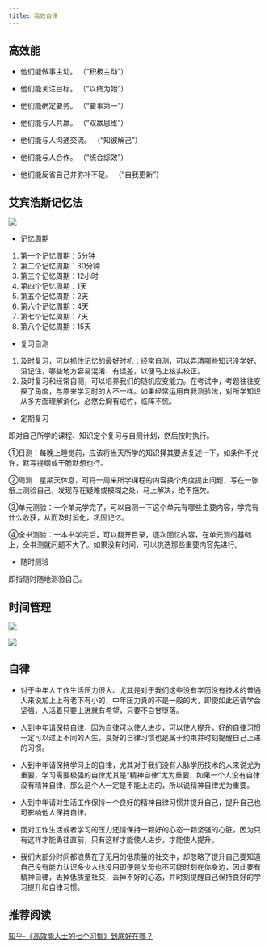 ```yaml
---
title: 高效自律
---
```


## 高效能

- 他们能做事主动。 （“积极主动”）

- 他们能关注目标。 （“以终为始”）

- 他们能确定要务。 （“要事第一”）

- 他们能与人共赢。 （“双赢思维”）

- 他们能与人沟通交流。 （“知彼解己”）

- 他们能与人合作。 （“统合综效”）

- 他们能反省自己并弥补不足。 （“自我更新”）

## 艾宾浩斯记忆法

![](https://img2.baidu.com/it/u=3812591376,4254002412&fm=253&fmt=auto&app=138&f=JPEG?w=640&h=383)

- 记忆周期

1. 第一个记忆周期：5分钟
2. 第二个记忆周期：30分钟
3. 第三个记忆周期：12小时
4. 第四个记忆周期：1天
5. 第五个记忆周期：2天
6. 第六个记忆周期：4天
7. 第七个记忆周期：7天
8. 第八个记忆周期：15天

- 复习自测

1. 及时复习，可以抓住记忆的最好时机；经常自测，可以弄清哪些知识没学好、没记住，哪些地方容易混淆、有误差，以便马上核实校正。
2. 及时复习和经常自测，可以培养我们的随机应变能力。在考试中，考题往往变换了角度，与原来学习时的大不一样。如果经常运用自我测验法，对所学知识从多方面理解消化，必然会胸有成竹，临阵不慌。

- 定期复习

即对自己所学的课程、知识定个复习与自测计划，然后按时执行。

①日测：每晚上睡觉前，应该将当天所学的知识择其要点复述一下，如条件不允许，默写提纲或干脆默想也行。

②周测：星期天休息，可将一周来所学课程的内容换个角度提出问题，写在一张纸上测验自己，发现存在疑难或模糊之处，马上解决，绝不拖欠。

③单元测验：一个单元学完了，可以自测一下这个单元有哪些主要内容，学完有什么收获，从而及时消化，巩固记忆。

④全书测验：一本书学完后，可以翻开目录，逐次回忆内容，在单元测的基础上，全书测就问题不大了。如果没有时间，可以挑选那些重要内容先进行。

- 随时测验

即指随时随地测验自己。

## 时间管理

![](https://gimg2.baidu.com/image_search/src=http%3A%2F%2Fupload-images.jianshu.io%2Fupload_images%2F6647135-57241c41031b7d0d.png&refer=http%3A%2F%2Fupload-images.jianshu.io&app=2002&size=f9999,10000&q=a80&n=0&g=0n&fmt=jpeg?sec=1648880997&t=9d35b2bb5b5562b0776cffbe6aafed4c)


![](https://gimg2.baidu.com/image_search/src=http%3A%2F%2Fimage.woshipm.com%2Fwp-files%2F2020%2F07%2F02sRKPjSnHagdgJCr1UL.jpg&refer=http%3A%2F%2Fimage.woshipm.com&app=2002&size=f9999,10000&q=a80&n=0&g=0n&fmt=jpeg?sec=1648881046&t=04c4afa51b2f8d548d1a90493c0d346e)

## 自律

- 对于中年人工作生活压力很大、尤其是对于我们这些没有学历没有技术的普通人来说加上上有老下有小的，中年压力真的不是一般的大，即使如此还请学会坚强，人活着只要上进就有希望，只要不自甘堕落。

- 人到中年请保持自律，因为自律可以使人进步，可以使人提升，好的自律习惯一定可以过上不同的人生，良好的自律习惯也是属于约束并时刻提醒自己上进的习惯。

- 人到中年请保持学习上的自律，尤其对于我们没有人脉学历技术的人来说尤为重要，学习需要极强的自律尤其是“精神自律”尤为重要，如果一个人没有自律没有精神自律，那么这个人一定是不能上进的，所以说精神自律尤为重要。

- 人到中年请对生活工作保持一个良好的精神自律习惯并提升自己，提升自己也可影响他人保持自律。

- 面对工作生活或者学习的压力还请保持一颗好的心态一颗坚强的心脏，因为只有这样才能勇往直前，只有这样才能使人进步，才能使人提升。

- 我们大部分时间都浪费在了无用的低质量的社交中，却忽略了提升自己要知道自己没有能力认识多少人也没用即便是父母也不可能时刻在你身边，因此要有精神自律，丢掉低质量社交，丢掉不好的心态，并时刻提醒自己保持良好的学习提升和自律习惯。

## 推荐阅读

[知乎-《高效能人士的七个习惯》到底好在哪？](https://www.zhihu.com/question/23448090)
